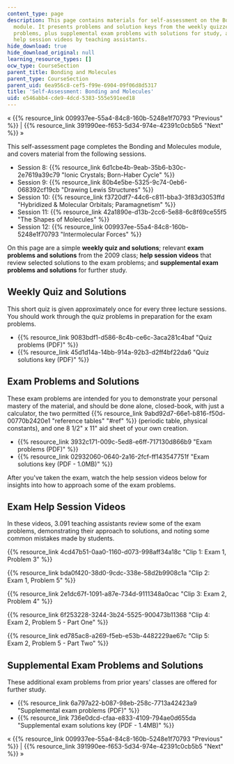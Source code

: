 ```yaml
---
content_type: page
description: This page contains materials for self-assessment on the Bonding and Molecules
  module. It presents problems and solution keys from the weekly quizzes and exam
  problems, plus supplemental exam problems with solutions for study, and features
  help session videos by teaching assistants.
hide_download: true
hide_download_original: null
learning_resource_types: []
ocw_type: CourseSection
parent_title: Bonding and Molecules
parent_type: CourseSection
parent_uid: 6ea956c8-cef5-f99e-6904-09f06d8d5317
title: 'Self-Assessment: Bonding and Molecules'
uid: e546abb4-cde9-4dcd-5383-555e591eed18
---
```


« {{% resource_link 009937ee-55a4-84c8-160b-5248e1f70793 "Previous" %}} | {{% resource_link 391990ee-f653-5d34-974e-42391c0cb5b5 "Next" %}} »

This self-assessment page completes the Bonding and Molecules module, and covers material from the following sessions.

*   Session 8: {{% resource_link 6d1cbe4b-9eab-35b6-b30c-2e7619a39c79 "Ionic Crystals; Born-Haber Cycle" %}}
*   Session 9: {{% resource_link 80b4e5be-5325-9c74-0eb6-068392cf19cb "Drawing Lewis Structures" %}}
*   Session 10: {{% resource_link f3720df7-44c6-c811-bba3-3f83d3053ffd "Hybridized & Molecular Orbitals; Paramagnetism" %}}
*   Session 11: {{% resource_link 42a1890e-d13b-2cc6-5e88-6c8f69ce55f5 "The Shapes of Molecules" %}}
*   Session 12: {{% resource_link 009937ee-55a4-84c8-160b-5248e1f70793 "Intermolecular Forces" %}}

On this page are a simple **weekly quiz and solutions**; relevant **exam problems and solutions** from the 2009 class; **help session videos** that review selected solutions to the exam problems; and **supplemental exam problems and solutions** for further study.

Weekly Quiz and Solutions
-------------------------

This short quiz is given approximately once for every three lecture sessions. You should work through the quiz problems in preparation for the exam problems.

*   {{% resource_link 9083bdf1-d586-8c4b-ce6c-3aca281c4baf "Quiz problems (PDF)" %}}
*   {{% resource_link 45d1d14a-14bb-914a-92b3-d2ff4bf22da6 "Quiz solutions key (PDF)" %}}

Exam Problems and Solutions
---------------------------

These exam problems are intended for you to demonstrate your personal mastery of the material, and should be done alone, closed-book, with just a calculator, the two permitted {{% resource_link 9abd92d7-66e1-b816-f50d-00770b2420e1 "reference tables" "#ref" %}} (periodic table, physical constants), and one 8 1/2" x 11" aid sheet of your own creation.

*   {{% resource_link 3932c171-009c-5ed8-e6ff-717130d866b9 "Exam problems (PDF)" %}}
*   {{% resource_link 02932060-0640-2a16-2fcf-ff143547751f "Exam solutions key (PDF - 1.0MB)" %}}

After you've taken the exam, watch the help session videos below for insights into how to approach some of the exam problems.

Exam Help Session Videos
------------------------

In these videos, 3.091 teaching assistants review some of the exam problems, demonstrating their approach to solutions, and noting some common mistakes made by students.

{{% resource_link 4cd47b51-0aa0-1160-d073-998aff34a18c "Clip 1: Exam 1, Problem 3" %}}

{{% resource_link bda0f420-38d0-9cdc-338e-58d2b9908c1a "Clip 2: Exam 1, Problem 5" %}}

{{% resource_link 2e1dc67f-1091-a87e-734d-9111348a0cac "Clip 3: Exam 2, Problem 4" %}}

{{% resource_link 6f253228-3244-3b24-5525-900473b11368 "Clip 4: Exam 2, Problem 5 - Part One" %}}

{{% resource_link ed785ac8-a269-f5eb-e53b-4482229ae67c "Clip 5: Exam 2, Problem 5 - Part Two" %}}

Supplemental Exam Problems and Solutions
----------------------------------------

These additional exam problems from prior years' classes are offered for further study.

*   {{% resource_link 6a797a22-b087-98eb-258c-7713a42423a9 "Supplemental exam problems (PDF)" %}}
*   {{% resource_link 736e0dcd-cfaa-e833-4109-794ae0d655da "Supplemental exam solutions key (PDF - 1.4MB)" %}}

« {{% resource_link 009937ee-55a4-84c8-160b-5248e1f70793 "Previous" %}} | {{% resource_link 391990ee-f653-5d34-974e-42391c0cb5b5 "Next" %}} »